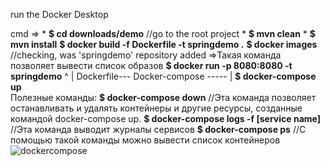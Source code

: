 
run the Docker Desktop

cmd => * **$ cd downloads/demo**      //go to the root project
       * **$ mvn clean**
       * **$ mvn install**
       **$ docker build -f Dockerfile -t springdemo .**
       **$ docker images**          //checking, was 'springdemo' repository added  =>Такая команда позволяет вывести список образов
       **$ docker run -p 8080:8080 -t springdemo**
                   ^
                   |
       Dockerfile---
       Docker-compose -----
                          |
       **$ docker-compose up**       
       Полезные команды:
       **$ docker-compose down**  //Эта команда позволяет останавливать и удалять контейнеры и другие ресурсы, 
                                созданные командой docker-compose up.
       **$ docker-compose logs -f [service name]**   //Эта команда выводит журналы сервисов
       **$ docker-compose ps**   //С помощью такой команды можно вывести список контейнеров
       ![dockercompose](https://hsto.org/getpro/habr/post_images/859/489/407/85948940715022ca196b8ad6f1e810d0.png)
       

          
       
